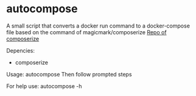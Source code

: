 # autocompose
A small script that converts a docker run command to a docker-compose file based on the command of magicmark/composerize 
[Repo of composerize](https://github.com/magicmark/composerize)

Depencies:
- composerize

Usage:
autocompose
Then follow prompted steps

For help use: autocompose -h

